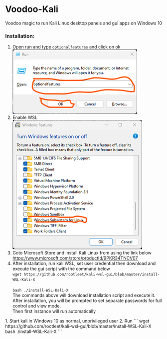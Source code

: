 # Voodoo-Kali  
Voodoo magic to run Kali Linux desktop panels and gui apps on Windows 10  

### Installation: 
<ol>
   <li>
      Open run and type <code>optionalfeatures</code> and click on ok <br>
      <img src="src/optionalfeatures.png" alt="optional features">
   </li>
    <li>
      Enable WSL<br>
      <img src="src/enable_wsl.png" alt="optional features">
   </li>
   <li>
    Goto Microsoft Store and install Kali Linux from using the link below <br>
    <a href="https://www.microsoft.com/store/productId/9PKR34TNCV07" target="_blank">https://www.microsoft.com/store/productId/9PKR34TNCV07</a>
   </li>
    <li>
        After installation, run kali WSL,  set user credential then download and execute the gui script with the command below <br>
        <code>wget https://github.com/rootleet/kali-wsl-gui/blob/master/install-WSL-Kali-X</code> <br> <br>
        <code>bash ./install-WSL-Kali-X</code> <br>
        The commands above will download installation script and execute it. <br>
        After installation, you will be prompted to set separate passwords for full control and view mode.
        <br> Then first instance will run automatically
    </li>
</ol>
1. Start kali in Windows 10 as normal, unprivileged user  
2. Run  
   ```
   wget https://github.com/rootleet/kali-wsl-gui/blob/master/install-WSL-Kali-X  
   bash ./install-WSL-Kali-X  
   ```